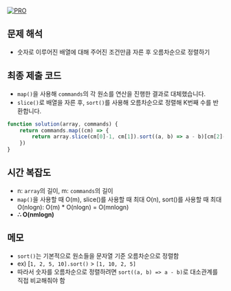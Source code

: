 [![PRO]][Link]

## 문제 해석

-  숫자로 이루어진 배열에 대해 주어진 조건만큼 자른 후 오름차순으로 정렬하기

## 최종 제출 코드

-  `map()`을 사용해 `commands`의 각 원소를 연산을 진행한 결과로 대체했습니다.
-  `slice()`로 배열을 자른 후, `sort()`를 사용해 오름차순으로 정렬해 K번째 수를 반환합니다. 

```js
function solution(array, commands) {
    return commands.map((cm) => {
        return array.slice(cm[0]-1, cm[1]).sort((a, b) => a - b)[cm[2]-1];
    })
}
```

## 시간 복잡도
-  n: `array`의 길이, m: `commands`의 길이
-  `map()`을 사용할 때 O(m), slice()를 사용할 때 최대 O(n), sort()를 사용할 때 최대 O(nlogn): O(m) * O(nlogn) = O(mnlogn)
-   **∴ O(nmlogn)**

## 메모

-  `sort()`는 기본적으로 원소들을 문자열 기준 오름차순으로 정렬함
-  ex) [`1, 2, 5, 10].sort()` > `[1, 10, 2, 5]`
-  따라서 숫자를 오름차순으로 정렬하려면 `sort((a, b) => a - b)`로 대소관계를 직접 비교해줘야 함

<!---------------------------------------------------------------------------->

[PRO]: https://github.com/GoSSaChin/algorithm-js/assets/107768516/67c43b52-bc3f-4571-a249-5519021afbb0
[Link]: https://school.programmers.co.kr/learn/courses/30/lessons/42748
